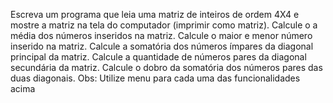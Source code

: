 Escreva um programa que leia uma matriz de inteiros de ordem 4X4 e mostre a matriz na tela do computador (imprimir como matriz).
Calcule o a média dos números inseridos na matriz.
Calcule o maior e menor número inserido na matriz.
Calcule a somatória dos números ímpares da diagonal principal da matriz.
Calcule a quantidade de números pares da diagonal secundária da matriz.
Calcule o dobro da somatória dos números pares das duas diagonais.
Obs: Utilize menu para cada uma das funcionalidades acima
